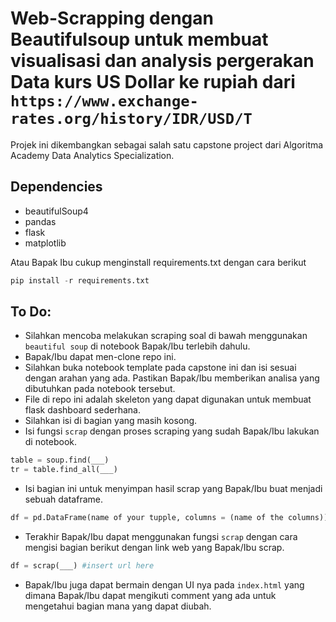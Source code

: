 # Web-Scrapping dengan Beautifulsoup untuk membuat visualisasi dan analysis pergerakan Data kurs US Dollar ke rupiah dari `https://www.exchange-rates.org/history/IDR/USD/T`

Projek ini dikembangkan sebagai salah satu capstone project dari Algoritma Academy Data Analytics Specialization. 


## Dependencies

- beautifulSoup4
- pandas
- flask
- matplotlib

Atau Bapak Ibu cukup menginstall requirements.txt dengan cara berikut

```python
pip install -r requirements.txt
```

## To Do:

* Silahkan mencoba melakukan scraping soal di bawah menggunakan `beautiful soup` di notebook Bapak/Ibu terlebih dahulu.
* Bapak/Ibu dapat men-clone repo ini.
* Silahkan buka notebook template pada capstone ini dan isi sesuai dengan arahan yang ada. Pastikan Bapak/Ibu memberikan analisa yang dibutuhkan pada notebook tersebut.
* File di repo ini adalah skeleton yang dapat digunakan untuk membuat flask dashboard sederhana.
* Silahkan isi di bagian yang masih kosong.
* Isi fungsi `scrap` dengan proses scraping yang sudah Bapak/Ibu lakukan di notebook. 

```python
table = soup.find(___)
tr = table.find_all(___)
```

* Isi bagian ini untuk menyimpan hasil scrap yang Bapak/Ibu buat menjadi sebuah dataframe.

```python
df = pd.DataFrame(name of your tupple, columns = (name of the columns))
```

* Terakhir Bapak/Ibu dapat menggunakan fungsi `scrap` dengan cara mengisi bagian berikut dengan link web yang Bapak/Ibu scrap.

```python
df = scrap(___) #insert url here
```

* Bapak/Ibu juga dapat bermain dengan UI nya pada `index.html` yang dimana Bapak/Ibu dapat mengikuti comment yang ada untuk mengetahui bagian mana yang dapat diubah. 




